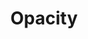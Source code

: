 ---
authors:
  - alex-patterson
cloudinary_convert: false
excerpt: In this video we review the opacity property.
published: draft
slug: opacity
start: June 11, 2022
title: Opacity
---